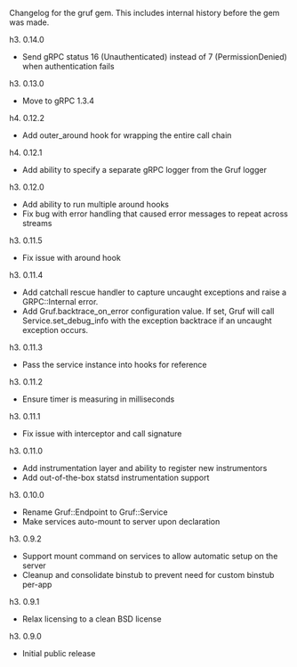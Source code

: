 Changelog for the gruf gem. This includes internal history before the gem was made.

h3. 0.14.0

- Send gRPC status 16 (Unauthenticated) instead of 7 (PermissionDenied) when authentication fails

h3. 0.13.0

- Move to gRPC 1.3.4

h4. 0.12.2

- Add outer_around hook for wrapping the entire call chain

h4. 0.12.1

- Add ability to specify a separate gRPC logger from the Gruf logger

h3. 0.12.0

- Add ability to run multiple around hooks
- Fix bug with error handling that caused error messages to repeat across streams 

h3. 0.11.5

- Fix issue with around hook

h3. 0.11.4

- Add catchall rescue handler to capture uncaught exceptions and
  raise a GRPC::Internal error.
- Add Gruf.backtrace_on_error configuration value. If set, Gruf
  will call Service.set_debug_info with the exception backtrace
  if an uncaught exception occurs.

h3. 0.11.3

- Pass the service instance into hooks for reference

h3. 0.11.2

- Ensure timer is measuring in milliseconds

h3. 0.11.1

- Fix issue with interceptor and call signature

h3. 0.11.0

- Add instrumentation layer and ability to register new instrumentors
- Add out-of-the-box statsd instrumentation support

h3. 0.10.0

- Rename Gruf::Endpoint to Gruf::Service
- Make services auto-mount to server upon declaration

h3. 0.9.2

- Support mount command on services to allow automatic setup on the server
- Cleanup and consolidate binstub to prevent need for custom binstub per-app

h3. 0.9.1

- Relax licensing to a clean BSD license

h3. 0.9.0

- Initial public release
